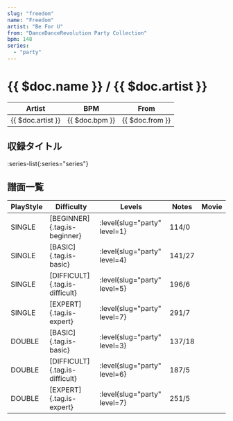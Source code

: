 ```yaml
---
slug: "freedom"
name: "Freedom"
artist: "Be For U"
from: "DanceDanceRevolution Party Collection"
bpm: 148
series:
  - "party"
---
```


# {{ $doc.name }} / {{ $doc.artist }}

|Artist|BPM|From|
|------|---|----|
|{{ $doc.artist }}|{{ $doc.bpm }}|{{ $doc.from }}|

## 収録タイトル

:series-list{:series="series"}

## 譜面一覧

|PlayStyle|Difficulty|Levels|Notes|Movie|
|---------|----------|------|-----|-----|
|SINGLE|[BEGINNER]{.tag.is-beginner}|<div class="field is-grouped is-grouped-multiline"> :level{slug="party" level=1}</div>|114/0||
|SINGLE|[BASIC]{.tag.is-basic}|<div class="field is-grouped is-grouped-multiline"> :level{slug="party" level=4}</div>|141/27||
|SINGLE|[DIFFICULT]{.tag.is-difficult}|<div class="field is-grouped is-grouped-multiline"> :level{slug="party" level=5}</div>|196/6||
|SINGLE|[EXPERT]{.tag.is-expert}|<div class="field is-grouped is-grouped-multiline"> :level{slug="party" level=7}</div>|291/7||
|DOUBLE|[BASIC]{.tag.is-basic}|<div class="field is-grouped is-grouped-multiline"> :level{slug="party" level=3}</div>|137/18||
|DOUBLE|[DIFFICULT]{.tag.is-difficult}|<div class="field is-grouped is-grouped-multiline"> :level{slug="party" level=6}</div>|187/5||
|DOUBLE|[EXPERT]{.tag.is-expert}|<div class="field is-grouped is-grouped-multiline"> :level{slug="party" level=7}</div>|251/5||
